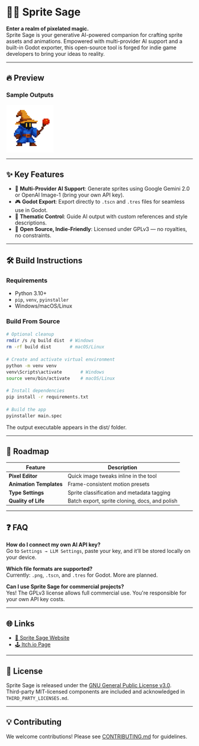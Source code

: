 # 🧙‍♂️ Sprite Sage

**Enter a realm of pixelated magic.**  
Sprite Sage is your generative AI-powered companion for crafting sprite assets and animations. Empowered with multi-provider AI support and a built-in Godot exporter, this open-source tool is forged for indie game developers to bring your ideas to reality.

---

## 🔥 Preview

### Sample Outputs  
![Sample Sprite 1](graphics/wizard.gif)  

---

## ✨ Key Features

- 🧠 **Multi-Provider AI Support**: Generate sprites using Google Gemini 2.0 or OpenAI Image-1 (bring your own API key).
- 🎮 **Godot Export**: Export directly to `.tscn` and `.tres` files for seamless use in Godot.
- 🌟 **Thematic Control**: Guide AI output with custom references and style descriptions.
- 🧩 **Open Source, Indie-Friendly**: Licensed under GPLv3 — no royalties, no constraints.

---

## 🛠️ Build Instructions

### Requirements

- Python 3.10+
- `pip`, `venv`, `pyinstaller`
- Windows/macOS/Linux

### Build From Source

```bash
# Optional cleanup
rmdir /s /q build dist  # Windows
rm -rf build dist       # macOS/Linux

# Create and activate virtual environment
python -m venv venv
venv\Scripts\activate       # Windows
source venv/bin/activate    # macOS/Linux

# Install dependencies
pip install -r requirements.txt

# Build the app
pyinstaller main.spec
```

The output executable appears in the dist/ folder.

---

## 🚧 Roadmap

| Feature             | Description                                        |
|---------------------|----------------------------------------------------|
| **Pixel Editor**     | Quick image tweaks inline in the tool             |
| **Animation Templates** | Frame-consistent motion presets              |
| **Type Settings**    | Sprite classification and metadata tagging        |
| **Quality of Life**  | Batch export, sprite cloning, docs, and polish    |

---

## ❓ FAQ

**How do I connect my own AI API key?**  
Go to `Settings → LLM Settings`, paste your key, and it’ll be stored locally on your device.

**Which file formats are supported?**  
Currently: `.png`, `.tscn`, and `.tres` for Godot. More are planned.

**Can I use Sprite Sage for commercial projects?**  
Yes! The GPLv3 license allows full commercial use. You're responsible for your own API key costs.

---

## 🌐 Links

- [🌿 Sprite Sage Website](https://www.keystoneintelligence.ai/spritesage)
- [🕹️ Itch.io Page](https://itch.io)

---

## 📜 License

Sprite Sage is released under the [GNU General Public License v3.0](LICENSE).  
Third-party MIT-licensed components are included and acknowledged in `THIRD_PARTY_LICENSES.md`.

---

## 💡 Contributing

We welcome contributions! Please see [CONTRIBUTING.md](CONTRIBUTING.md) for guidelines.
